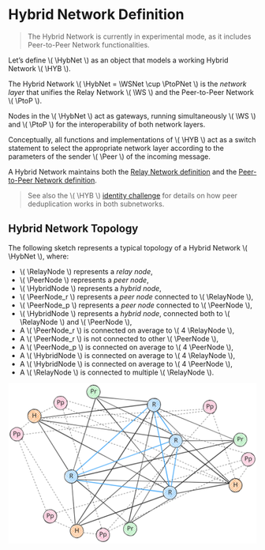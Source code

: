 $$
\newcommand \WS {\mathrm{WS}}
\newcommand \PtoP {\mathrm{P2P}}
\newcommand \HYB {\mathrm{HYB}}
\newcommand \WSNet {\mathcal{N}_\WS}
\newcommand \PtoPNet {\mathcal{N}_P}
\newcommand \HybNet {\mathcal{N}_H}
\newcommand \Peer {\mathrm{Peer}}
\newcommand \RelayNode {\mathcal{R}}
\newcommand \PeerNode {\mathcal{P}}
\newcommand \HybridNode {\mathcal{H}}
$$

# Hybrid Network Definition

> The Hybrid Network is currently in experimental mode, as it includes Peer-to-Peer
> Network functionalities.

Let’s define \\( \HybNet \\) as an object that models a working Hybrid Network \\( \HYB \\).

The Hybrid Network \\( \HybNet = \WSNet \cup \PtoPNet \\) is the _network layer_
that unifies the Relay Network \\( \WS \\) and the Peer-to-Peer Network \\( \PtoP \\).

Nodes in the \\( \HybNet \\) act as gateways, running simultaneously \\( \WS \\)
and \\( \PtoP \\) for the interoperability of both network layers.

Conceptually, all functions and implementations of \\( \HYB \\) act as a switch
statement to select the appropriate network layer according to the parameters of
the sender \\( \Peer \\) of the incoming message.

A Hybrid Network maintains both the [Relay Network definition](network-nn-definitions-ws.md)
and the [Peer-to-Peer Network definition](network-nn-definitions-p2p.md).

> See also the \\( \HYB \\) [identity challenge](network-nn-identity.md#hybrid-network-identity-vhallenge)
> for details on how peer deduplication works in both subnetworks.

## Hybrid Network Topology

The following sketch represents a typical topology of a Hybrid Network \\( \HybNet \\),
where:

- \\( \RelayNode \\) represents a _relay node_,
- \\( \PeerNode \\) represents a _peer node_,
- \\( \HybridNode \\) represents a _hybrid node_,
- \\( \PeerNode_r \\) represents a _peer node_ connected to \\( \RelayNode \\),
- \\( \PeerNode_p \\) represents a _peer node_ connected to \\( \PeerNode \\),
- \\( \HybridNode \\) represents a _hybrid node_, connected both to \\( \RelayNode \\) and \\( \PeerNode \\),
- A \\( \PeerNode_r \\) is connected on average to \\( 4 \RelayNode \\),
- A \\( \PeerNode_r \\) is not connected to other \\( \PeerNode \\),
- A \\( \PeerNode_p \\) is connected on average to \\( 4 \PeerNode \\),
- A \\( \HybridNode \\) is connected on average to \\( 4 \RelayNode \\),
- A \\( \HybridNode \\) is connected on average to \\( 4 \PeerNode \\),
- A \\( \RelayNode \\) is connected to multiple \\( \RelayNode \\).

![Hybrid Network Topology](../images/network-hyb-topology.svg "Hybrid Network Topology")